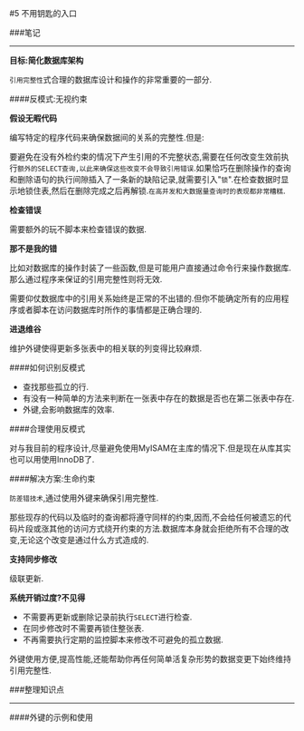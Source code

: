 #5 不用钥匙的入口

###笔记

---

**目标:简化数据库架构**

`引用完整性`式合理的数据库设计和操作的非常重要的一部分.

####反模式:无视约束

**假设无暇代码**

编写特定的程序代码来确保数据间的关系的完整性.但是:

要避免在没有外检约束的情况下产生引用的不完整状态,需要在任何改变生效前执行`额外的SELECT查询,以此来确保这些改变不会导致引用错误`.如果恰巧在删除操作的查询和删除语句的执行间隙插入了一条新的缺陷记录,就需要引入"`锁`".在检查数据时显示地锁住表,然后在删除完成之后再解锁.`在高并发和大数据量查询时的表现都非常糟糕`.

**检查错误**

需要额外的玩不脚本来检查错误的数据.

**那不是我的错**

比如对数据库的操作封装了一些函数,但是可能用户直接通过命令行来操作数据库.那么通过程序来保证的引用完整性则将无效.

需要仰仗数据库中的引用关系始终是正常的不出错的.但你不能确定所有的应用程序或者脚本在访问数据库时所作的事情都是正确合理的.

**进退维谷**

维护外键使得更新多张表中的相关联的列变得比较麻烦.

####如何识别反模式

* 查找那些孤立的行.
* 有没有一种简单的方法来判断在一张表中存在的数据是否也在第二张表中存在.
* 外键,会影响数据库的效率.

####合理使用反模式

对与我目前的程序设计,尽量避免使用MyISAM在主库的情况下.但是现在从库其实也可以用使用InnoDB了.

####解决方案:生命约束

`防差错技术`,通过使用外键来确保引用完整性.

那些现存的代码以及临时的查询都将遵守同样的约束,因而,不会给任何被遗忘的代码片段或涨其他的访问方式绕开约束的方法.数据库本身就会拒绝所有不合理的改变,无论这个改变是通过什么方式造成的.

**支持同步修改**

级联更新.

**系统开销过度?不见得**

* 不需要再更新或删除记录前执行`SELECT`进行检查.
* 在同步修改时不需要再锁住整张表.
* 不再需要执行定期的监控脚本来修改不可避免的孤立数据.

外键使用方便,提高性能,还能帮助你再任何简单活复杂形势的数据变更下始终维持引用完整性.

###整理知识点

---

####外键的示例和使用